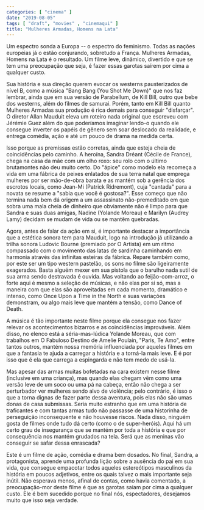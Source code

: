 ```yaml
---
categories: [ "cinema" ]
date: "2019-08-05"
tags: [ "draft", "movies" , "cinemaqui" ]
title: "Mulheres Armadas, Homens na Lata"
---
```

Um espectro sonda a Europa -- o espectro do feminismo. Todas as nações
europeias já o estão conjurando, sobretudo a França. Mulheres Armadas,
Homens na Lata é o resultado. Um filme leve, dinâmico, divertido e
que se tem uma preocupação que seja, é fazer essas garotas saírem
por cima a qualquer custo.

Sua história e sua direção querem evocar os westerns pausterizados
de nível B, como a música "Bang Bang (You Shot Me Down)" que nos faz
lembrar, ainda que em sua versão de Parabellum, de Kill Bill, outro
que bebe dos westerns, além do filmes de samurai. Porém, tanto em Kill
Bill quanto Mulheres Armadas sua produção é rica demais para conseguir
"disfarçar". O diretor Allan Mauduit eleva um roteiro nada original que
escreveu com Jérémie Guez além do que poderíamos imaginar lendo-o
quando ele consegue inverter os papéis de gênero sem soar deslocado
da realidade, e entrega comédia, ação e até um pouco de drama na
medida certa.

Isso porque as premissas estão corretas, ainda que esteja cheia de
coincidências pelo caminho. A heroína, Sandra Dréant (Cécile de
France), chega na casa da mãe com um olho roxo: seu rolo com o último
brutamontes não deu muito certo. Do "ápice" como modelo ela recomeça a
vida em uma fábrica de peixes enlatados de sua terra natal que emprega
mulheres por ser mão-de-obra barata e as mantém sob a gerência
dos escrotos locais, como Jean-Mi (Patrick Ridremont), cuja "cantada"
para a novata se resume a "sabia que você é gostosa?". Esse começo
que não termina nada bem dá origem a um assassinato não-premeditado
em que sobra uma mala cheia de dinheiro que obviamente não é limpo
para que Sandra e suas duas amigas, Nadine (Yolande Moreau) e Marilyn
(Audrey Lamy) decidam se mudam de vida ou se mantêm quebradas.

Agora, antes de falar da ação em si, é importante destacar a
importância que a estética sonora tem para Mauduit, logo na introdução
já utilizando a trilha sonora Ludovic Bourne (premiado por O Artista)
em um ritmo compassado com o movimento das latas de sardinha caminhando em
harmonia através das infinitas esteiras da fábrica. Repare também como,
por este ser um tipo western pastelão, os sons no filme são ligeiramente
exagerados. Basta alguém mexer em sua pistola que o barulho nada sutil de
sua arma sendo destravada é ouvida. Mas voltando ao feijão-com-arroz,
o forte aqui é mesmo a seleção de músicas, e não elas por si só,
mas a maneira com que elas são aproveitadas em cada momento, dramático e
intenso, como Once Upon a Time in the North e suas variações demonstram,
ou algo mais leve que mantém a tensão, como Dance of Death.

A música é tão importante neste filme porque ela consegue nos fazer
relevar os acontecimentos bizarros e as coincidências improváveis. Além
disso, no elenco está a séria-mas-lúdica Yolande Moreau, que com
trabalhos em O Fabuloso Destino de Amelie Poulain, "Paris, Te Amo",
entre tantos outros, mantém nossa memória influenciada por aqueles
filmes em que a fantasia te ajuda a carregar a história e a torná-la
mais leve. E é por isso que é ela que carrega a espingarda e não tem
medo de usá-la.

Mas apesar das armas muitas bofetadas na cara existem nesse filme
(inclusive em uma criança), mas quando elas chegam vêm como uma versão
leve de um soco ou uma pá na cabeça, então não chega a ser perturbador
ver mulheres sendo alvo de violência; pelo contrário, é isso o que
a torna dignas de fazer parte dessa aventura, pois elas não são umas
donas de casa submissas. Seria muito estranho que em uma história de
traficantes e com tantas armas tudo não passasse de uma historinha de
perseguição inconsequente e não houvesse riscos. Nada disso, ninguém
gosta de filmes onde tudo dá certo (como o de super-heróis). Aqui há
um certo grau de insegurança que se mantém por toda a história e que
por consequência nos mantém grudados na tela. Será que as meninas
vão conseguir se safar dessa enrascada?

Este é um filme de ação, comédia e drama bem dosados. No final,
Sandra, a protagonista, aprende uma profunda lição sobre a ausência
do pai em sua vida, que consegue empacotar todos aqueles estereótipos
masculinos da história em poucos adjetivos, entre os quais talvez o
mais importante seja inútil. Não esperava menos, afinal de contas,
como havia comentado, a preocupação-mor deste filme é que as garotas
saiam por cima a qualquer custo. Ele é bem sucedido porque no final nós,
espectadores, desejamos muito que isso seja verdade.
